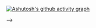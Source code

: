[![Ashutosh's github activity graph](https://github-readme-activity-graph.cyclic.app/graph?username=chriswebb09&bg_color=373f48&color=13b4dd&line=82d4e8&point=403d3d&area=true&hide_border=true)](https://github.com/ashutosh00710/github-readme-activity-graph)

<!-- 
<h1 align="center"> Hi there 👋</h1>
<h3 align="center">My name is Chris</h3>
![Chris’ github activity graph](https://github-readme-activity-graph.cyclic.app/graph?username=chriswebb09&theme=github)



<!-- <p align="center">
  <img src="https://stars.medv.io/chriswebb09/ARKitNavigationDemo.svg" alt="Sublime's custom image"/>
</p> -->

 -->
